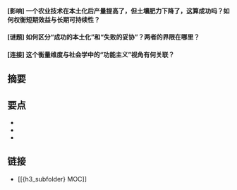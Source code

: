 #### [影响] 一个农业技术在本土化后产量提高了，但土壤肥力下降了，这算成功吗？如何权衡短期效益与长期可持续性？


#### [谜题] 如何区分“成功的本土化”和“失败的妥协”？两者的界限在哪里？


#### [连接] 这个衡量维度与社会学中的“功能主义”视角有何关联？


## 摘要


## 要点

- 
- 
- 

## 链接

- [[{h3_subfolder} MOC]]
